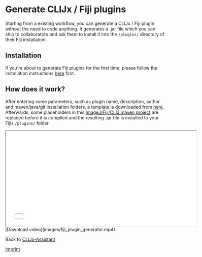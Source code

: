 # Generate CLIJx / Fiji plugins
Starting from a existing workflow, you can generate a CLIJx / Fiji plugin without the need to code anything. 
It generates a .jar file which you can ship to collaborators and ask them to install it into the `/plugins/` 
directory of their Fiji installation.

## Installation
If you're about to generate Fiji plugins for the first time, please follow the installation instructions [here](https://clij.github.io/assistant/installation#maven) first.

## How does it work?
After entering some parameters, such as plugin name, description, author and maven/java/git installation folders, a template is downloaded from [here](https://github.com/clij/clijx-assistant-plugin-generator-template).
Afterwards, some placeholders in this [ImageJ/Fiji/CLIJ maven project](https://imagej.net/Maven) are replaced before it is compiled and the resulting .jar file is installed to your Fijis `/plugins/` folder.

<iframe src="images/fiji_plugin_generator.mp4" width="600" height="300"></iframe>
[Download video](images/fiji_plugin_generator.mp4) 

Back to [CLIJx-Assistant](https://clij.github.io/assistant)

[Imprint](https://clij.github.io/imprint)
